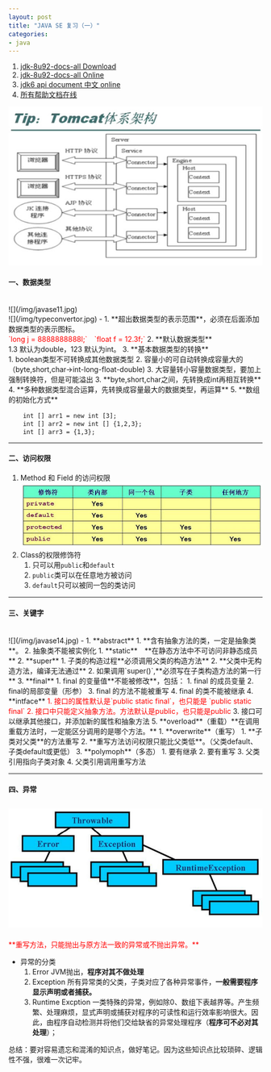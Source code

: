 ```yaml
---
layout: post
title: "JAVA SE 复习（一）"
categories:
- java
---
```

1. [jdk-8u92-docs-all  Download](http://www.oracle.com/technetwork/java/javase/documentation/jdk8-doc-downloads-2133158.html)
2. [jdk-8u92-docs-all Online](https://docs.oracle.com/javase/8/docs/api/)
3. [jdk6 api document 中文 online](http://tool.oschina.net/apidocs/apidoc?api=jdk-zh)
4. [所有帮助文档在线](http://tool.oschina.net/apidocs)

![](/img/web12.jpg)

#### 一、数据类型 ####
<br/>
![](/img/javase11.jpg)<br/>
![](/img/typeconvertor.jpg)
-
1. **超出数据类型的表示范围**，必须在后面添加数据类型的表示图标。<br/>
     <font color=red>`long j = 8888888888l;`&emsp;`float f = 12.3f;`</font>
2. **默认数据类型**<br/>1.3 默认为double，123 默认为int。
3. **基本数据类型的转换**<br/>
	1. boolean类型不可转换成其他数据类型
	2. 容量小的可自动转换成容量大的（byte,short,char->int-long-float-double)
	3. 大容量转小容量数据类型，要加上强制转换符，但是可能溢出
	3. **byte,short,char之间，先转换成int再相互转换**
	4. **多种数据类型混合运算，先转换成容量最大的数据类型，再运算**
5. **数组的初始化方式**

		int [] arr1 = new int [3];
		int [] arr2 = new int [] {1,2,3};
		int [] arr3 = {1,3};

-------
#### 二、访问权限 ####
1. Method 和 Field 的访问权限<br/>
![](/img/javase12.jpg)
2. Class的权限修饰符
	1. 只可以用`public`和`default`
	2. `public`类可以在任意地方被访问
	3. `default`只可以被同一包的类访问

-------	
#### 三、关键字 ####

<br/>
![](/img/javase14.jpg)
-
1. **abstract**
	1. **含有抽象方法的类，一定是抽象类**。
	2. 抽象类不能被实例化
1. **static**&emsp;**在静态方法中不可访问非静态成员**
2. **super**
	1. 子类的构造过程**必须调用父类的构造方法**
	2. **父类中无构造方法，编译无法通过**
	2. 如果调用`super()`,**必须写在子类构造方法的第一行**
3. **final**
	1. final 的变量值**不能被修改**，包括：
		1. final 的成员变量
		2. final的局部变量（形参）
	3. final 的方法不能被重写
	4. final 的类不能被继承
4. **intface**<font color=red> 
	1. 接口的属性默认是`public static final`，也只能是 `public static final`
	2. 接口中只能定义抽象方法。方法默认是public，也只能是public   </font>
	3. 接口可以继承其他接口，并添加新的属性和抽象方法
5. **overload**（重载）**在调用重载方法时，一定能区分调用的是哪个方法。**
1. **overwrite**（重写）
	1. **子类对父类**的方法重写
	2. **重写方法访问权限只能比父类低**。（父类default、子类default或更低）
3. **polymoph**（多态）
	1. 要有继承
	2. 要有重写
	3. 父类引用指向子类对象
	4. 父类引用调用重写方法
	
--------
#### 四、异常 ####
![](/img/javase15.png)
-
<font color=red>
**重写方法，只能抛出与原方法一致的异常或不抛出异常。**</font>

- 异常的分类
	1. Error JVM抛出，**程序对其不做处理**
	2. Exception 所有异常类的父类，子类对应了各种异常事件，**一般需要程序显示声明或者捕获。**
	3. Runtime Excption 一类特殊的异常，例如除0、数组下表越界等。产生频繁、处理麻烦，显式声明或捕获对程序的可读性和运行效率影响很大。因此，由程序自动检测并将他们交给缺省的异常处理程序（**程序可不必对其处理**）；

总结：要对容易遗忘和混淆的知识点，做好笔记。因为这些知识点比较琐碎、逻辑性不强，很难一次记牢。